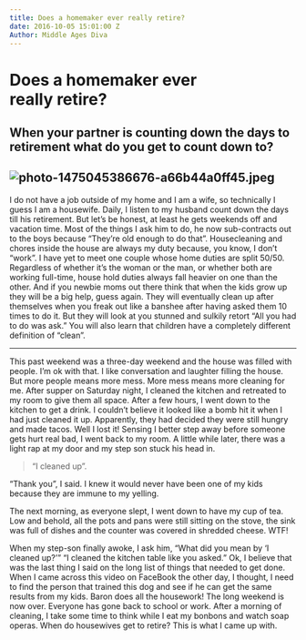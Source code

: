 ```yaml
---
title: Does a homemaker ever really retire?
date: 2016-10-05 15:01:00 Z
Author: Middle Ages Diva
---
```


# Does a homemaker ever really retire?

## When your partner is counting down the days to retirement what do you get to count down to?

## ![photo-1475045386676-a66b44a0ff45.jpeg](/uploads/photo-1475045386676-a66b44a0ff45.jpeg)

I do not have a job outside of my home and I am a wife, so technically I guess I am a housewife. Daily, I listen to my husband count down the days till his retirement. But let’s be honest, at least he gets weekends off and vacation time. Most of the things I ask him to do, he now sub-contracts out to the boys because “They’re old enough to do that”. Housecleaning and chores inside the house are always my duty because, you know, I don’t “work”.
I have yet to meet one couple whose home duties are split 50/50. Regardless of whether it’s the woman or the man, or whether both are working full-time, house hold duties always fall heavier on one than the other. And if you newbie moms out there think that when the kids grow up they will be a big help, guess again. They will eventually clean up after themselves when you freak out like a banshee after having asked them 10 times to do it. But they will look at you stunned and sulkily retort “All you had to do was ask.” You will also learn that children have a completely different definition of “clean”.

---

This past weekend was a three-day weekend and the house was filled with people. I’m ok with that. I like conversation and laughter filling the house. But more people means more mess. More mess means more cleaning for me. After supper on Saturday night, I cleaned the kitchen and retreated to my room to give them all space. After a few hours, I went down to the kitchen to get a drink. I couldn’t believe it looked like a bomb hit it when I had just cleaned it up. Apparently, they had decided they were still hungry and made tacos. Well I lost it!
Sensing I better step away before someone gets hurt real bad, I went back to my room. A little while later, there was a light rap at my door and my step son stuck his head in.

> “I cleaned up”.

“Thank you”, I said. I knew it would never have been one of my kids because they are immune to my yelling.

The next morning, as everyone slept, I went down to have my cup of tea. Low and behold, all the pots and pans were still sitting on the stove, the sink was full of dishes and the counter was covered in shredded cheese. WTF!

When my step-son finally awoke, I ask him,
“What did you mean by ‘I cleaned up?’”
“I cleaned the kitchen table like you asked.”
Ok, I believe that was the last thing I said on the long list of things that needed to get done.
When I came across this video on FaceBook the other day, I thought, I need to find the person that trained this dog and see if he can get the same results from my kids.
Baron does all the housework!
The long weekend is now over. Everyone has gone back to school or work. After a morning of cleaning, I take some time to think while I eat my bonbons and watch soap operas. When do housewives get to retire? This is what I came up with.